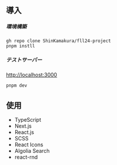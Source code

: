 ## 導入

##### 環境構築

```
gh repo clone ShinKamakura/fll24-project
pnpm instll
```

##### テストサーバー

[http://localhost:3000](http://localhost:3000)

```bash
pnpm dev
```

## 使用

- TypeScript
- Next.js
- React.js
- SCSS
- React Icons
- Algolia Search
- react-rnd
